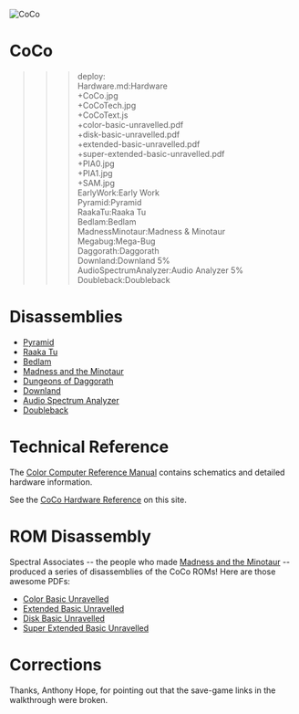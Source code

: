 ![CoCo](CoCo.jpg)

# CoCo

>>> deploy:<br>
>>>   Hardware.md:Hardware<br>
>>>   +CoCo.jpg<br>
>>>   +CoCoTech.jpg<br>
>>>   +CoCoText.js<br>
>>>   +color-basic-unravelled.pdf<br>
>>>   +disk-basic-unravelled.pdf<br>
>>>   +extended-basic-unravelled.pdf<br>
>>>   +super-extended-basic-unravelled.pdf<br>
>>>   +PIA0.jpg<br>
>>>   +PIA1.jpg<br>
>>>   +SAM.jpg<br>
>>>   EarlyWork:Early Work<br>
>>>   Pyramid:Pyramid<br>
>>>   RaakaTu:Raaka Tu<br>
>>>   Bedlam:Bedlam<br>
>>>   MadnessMinotaur:Madness & Minotaur<br>
>>>   Megabug:Mega-Bug<br>
>>>   Daggorath:Daggorath<br>
>>>   Downland:Downland 5%<br>
>>>   AudioSpectrumAnalyzer:Audio Analyzer 5%<br>
>>>   Doubleback:Doubleback<br>

# Disassemblies

  * [Pyramid](Pyramid)
  * [Raaka Tu](RaakaTu)
  * [Bedlam](Bedlam)
  * [Madness and the Minotaur](MadnessMinotaur)
  * [Dungeons of Daggorath](Daggorath)
  * [Downland](Downland)
  * [Audio Spectrum Analyzer](AudioSpectrumAnalyzer)
  * [Doubleback](Doubleback)

# Technical Reference

The [Color Computer Reference Manual](http://sparksandflames.com/files/Color%20Computer%20Technical%20Reference%20Manual%20%28Tandy%29.pdf)
contains schematics and detailed hardware information.

See the [CoCo Hardware Reference](Hardware.md) on this site.

# ROM Disassembly

Spectral Associates -- the people who made [Madness and the Minotaur](MadnessMinotaur/) -- produced a series of 
disassemblies of the CoCo ROMs! Here are those awesome PDFs:

  * [Color Basic Unravelled](color-basic-unravelled.pdf)
  * [Extended Basic Unravelled](extended-basic-unravelled.pdf)
  * [Disk Basic Unravelled](disk-basic-unravelled.pdf)
  * [Super Extended Basic Unravelled](super-extended-basic-unravelled.pdf)

# Corrections

Thanks, Anthony Hope, for pointing out that the save-game links in the walkthrough were broken.
